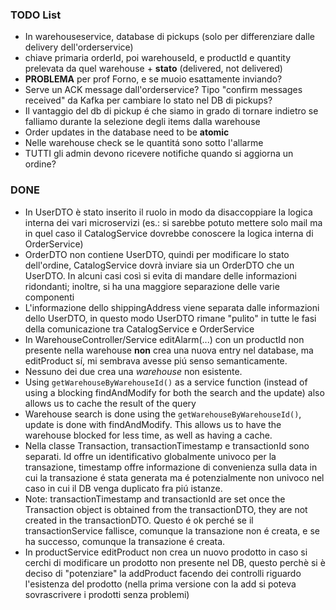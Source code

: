 ### TODO List

- In warehouseservice, database di pickups (solo per differenziare dalle delivery dell'orderservice)
- chiave primaria orderId, poi warehouseId, e productId e quantity prelevata da quel warehouse + **stato** (delivered, not delivered)
- **PROBLEMA** per prof Forno, e se muoio esattamente inviando?
- Serve un ACK message dall'orderservice? Tipo "confirm messages received" da Kafka per cambiare lo stato nel DB di pickups?
- Il vantaggio del db di pickup é che siamo in grado di tornare indietro se falliamo durante la selezione degli items dalla warehouse
- Order updates in the database need to be **atomic**
- Nelle warehouse check se le quantitá sono sotto l'allarme
- TUTTI gli admin devono ricevere notifiche quando si aggiorna un ordine?

### DONE

- In UserDTO è stato inserito il ruolo in modo da disaccoppiare la logica interna dei vari microservizi (es.: si sarebbe potuto mettere solo mail ma in quel caso il CatalogService dovrebbe conoscere la logica interna di OrderService)
- OrderDTO non contiene UserDTO, quindi per modificare lo stato dell'ordine, CatalogService dovrà inviare sia un OrderDTO che un UserDTO. In alcuni casi così si evita di mandare delle informazioni ridondanti; inoltre, si ha una maggiore separazione delle varie componenti
- L'informazione dello shippingAddress viene separata dalle informazioni dello UserDTO, in questo modo UserDTO rimane "pulito" in tutte le fasi della comunicazione tra CatalogService e OrderService 
- In WarehouseController/Service editAlarm(...) con un productId non presente nella warehouse **non** crea una nuova entry nel database, ma editProduct sí, mi sembrava avesse piú senso semanticamente.
- Nessuno dei due crea una *warehouse* non esistente.
- Using `getWarehouseByWarehouseId()` as a service function (instead of using a blocking findAndModify for both the search and the update) also allows us to cache the result of the query 
- Warehouse search is done using the `getWarehouseByWarehouseId()`, update is done with findAndModify. This allows us to have the warehouse blocked for less time, as well as having a cache.
- Nella classe Transaction, transactionTimestamp e transactionId sono separati. Id offre un identificativo globalmente univoco per la transazione, timestamp offre informazione di convenienza sulla data in cui la transazione é stata generata ma é potenzialmente non univoco nel caso in cui il DB venga duplicato fra piú istanze.
- Note: transactionTimestamp and transactionId are set once the Transaction object is obtained from the transactionDTO, they are not created in the transactionDTO. Questo é ok perché se il transactionService fallisce, comunque la transazione non é creata, e se ha successo, comunque la transazione é creata.
- In productService editProduct non crea un nuovo prodotto in caso si cerchi di modificare un prodotto non presente nel DB, questo perchè si è deciso di "potenziare" la addProduct facendo dei controlli riguardo l'esistenza del prodotto (nella prima versione con la add si poteva sovrascrivere i prodotti senza problemi)

